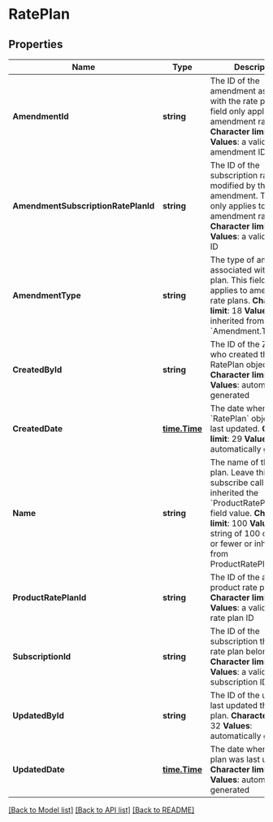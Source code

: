 # RatePlan

## Properties
Name | Type | Description | Notes
------------ | ------------- | ------------- | -------------
**AmendmentId** | **string** |  The ID of the amendment associated with the rate plan. This field only applies to amendment rate plans.   **Character limit**: 32  **Values**: a valid amendment ID  | [optional] [default to null]
**AmendmentSubscriptionRatePlanId** | **string** | The ID of the subscription rate plan modified by the amendment. This field only applies to amendment rate plans.  **Character limit**: 32  **Values**: a valid rate plan ID  | [optional] [default to null]
**AmendmentType** | **string** | The type of amendment associated with the rate plan. This field only applies to amendment rate plans.  **Character limit**: 18  **Values**: inherited from &#x60;Amendment.Type&#x60;  | [optional] [default to null]
**CreatedById** | **string** | The ID of the Zuora user who created the RatePlan object.  **Character limit**: 32  **Values**: automatically generated  | [optional] [default to null]
**CreatedDate** | [**time.Time**](time.Time.md) | The date when the &#x60;RatePlan&#x60; object was last updated.  **Character limit**: 29  **Values**: automatically generated  | [optional] [default to null]
**Name** | **string** | The name of the rate plan. Leave this null in a subscribe call to inherited the &#x60;ProductRatePlan.Name&#x60; field value.  **Character limit**: 100  **Values**: a string of 100 characters or fewer or inherited from ProductRatePlan.Name  | [optional] [default to null]
**ProductRatePlanId** | **string** | The ID of the associated product rate plan.  **Character limit**: 32  **Values**: a valid product rate plan ID  | [optional] [default to null]
**SubscriptionId** | **string** | The ID of the subscription that the rate plan belongs to.  **Character limit**: 32  **Values**: a valid subscription ID  | [optional] [default to null]
**UpdatedById** | **string** |  The ID of the user who last updated the rate plan.   **Character limit**: 32  **Values**: automatically generated  | [optional] [default to null]
**UpdatedDate** | [**time.Time**](time.Time.md) |  The date when the rate plan was last updated.   **Character limit**: 29  **Values**: automatically generated  | [optional] [default to null]

[[Back to Model list]](../README.md#documentation-for-models) [[Back to API list]](../README.md#documentation-for-api-endpoints) [[Back to README]](../README.md)


